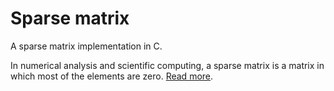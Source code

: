 # Sparse matrix

A sparse matrix implementation in C. 

In numerical analysis and scientific computing, a sparse matrix is a matrix in which most of the elements are zero. [Read more](https://en.wikipedia.org/wiki/Sparse_matrix).


